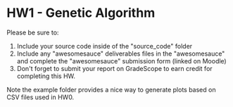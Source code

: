 # HW1 - Genetic Algorithm

Please be sure to:

1.  Include your source code inside of the "source_code" folder
2.  Include any "awesomesauce" deliverables files in the "awesomesauce" and complete the "awesomesauce" submission form (linked on Moodle)
3.  Don't forget to submit your report on GradeScope to earn credit for completing this HW.

Note the example folder provides a nice way to generate plots based on CSV files used in HW0.
